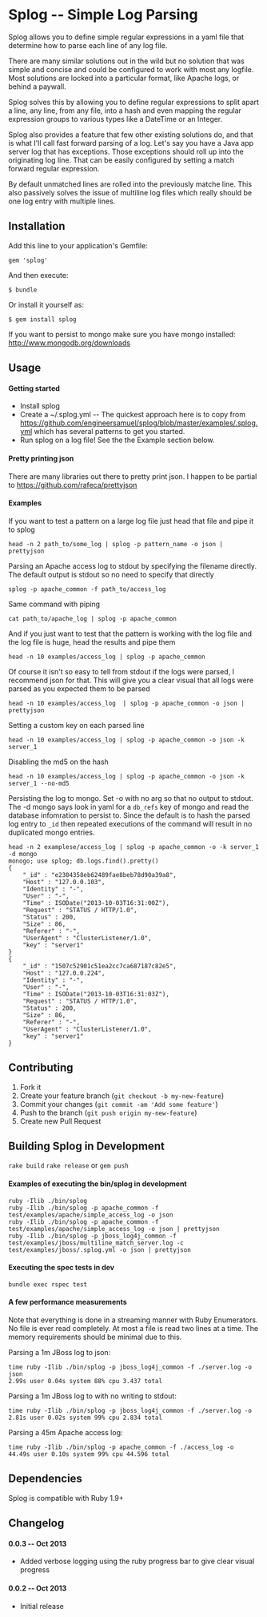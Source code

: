 # Splog -- Simple Log Parsing

Splog allows you to define simple regular expressions in a yaml file that determine how to parse each line of any log file.

There are many similar solutions out in the wild but no solution that was simple and concise and could be configured to work with most any logfile.  Most solutions are locked into a particular format, like Apache logs, or behind a paywall.

Splog solves this by allowing you to define regular expressions to split apart a line, any line, from any file, into a hash and even mapping the regular expression groups to various types like a DateTime or an Integer.

Splog also provides a feature that few other existing solutions do, and that is what I'll call fast forward parsing of a log.  Let's say you have a Java app server log that has exceptions.  Those exceptions should roll up into the originating log line.  That can be easily configured by setting a match forward regular expression.  

By default unmatched lines are rolled into the previously matche line.  This also passively solves the issue of multiline log files which really should be one log entry with multiple lines.


## Installation

Add this line to your application's Gemfile:

    gem 'splog'

And then execute:

    $ bundle

Or install it yourself as:

    $ gem install splog

If you want to persist to mongo make sure you have mongo installed: http://www.mongodb.org/downloads

## Usage

#### Getting started

* Install splog
* Create a ~/.splog.yml -- The quickest approach here is to copy from https://github.com/engineersamuel/splog/blob/master/examples/.splog.yml which has several patterns to get you started.
* Run splog on a log file!  See the the Example section below.

#### Pretty printing json

There are many libraries out there to pretty print json.  I happen to be partial to https://github.com/rafeca/prettyjson

#### Examples

If you want to test a pattern on a large log file just head that file and pipe it to splog
    
    head -n 2 path_to/some_log | splog -p pattern_name -o json | prettyjson

Parsing an Apache access log to stdout by specifying the filename directly.  The default output is stdout so no need to specify that directly

    splog -p apache_common -f path_to/access_log

Same command with piping

    cat path_to/apache_log | splog -p apache_common

And if you just want to test that the pattern is working with the log file and the log file is huge, head the results and pipe them

    head -n 10 examples/access_log | splog -p apache_common

Of course it isn't so easy to tell from stdout if the logs were parsed, I recommend json for that.  This will give you a clear visual that all logs were parsed as you expected them to be parsed

    head -n 10 examples/access_log  | splog -p apache_common -o json | prettyjson

Setting a custom key on each parsed line

    head -n 10 examples/access_log | splog -p apache_common -o json -k server_1 

Disabling the md5 on the hash

    head -n 10 examples/access_log | splog -p apache_common -o json -k server_1 --no-md5

Persisting the log to mongo.  Set -o with no arg so that no output to stdout.  The -d mongo says look in yaml for a `db_refs` key of mongo and read the database infomration to persist to.  Since the default is to hash the parsed log entry to `_id` then repeated executions of the command will result in no duplicated mongo entries.

    head -n 2 examplese/access_log | splog -p apache_common -o -k server_1 -d mongo
    monogo; use splog; db.logs.find().pretty()
    {
        "_id" : "e2304358eb62489fae8beb78d90a39a8",
        "Host" : "127.0.0.103",
        "Identity" : "-",
        "User" : "-",
        "Time" : ISODate("2013-10-03T16:31:00Z"),
        "Request" : "STATUS / HTTP/1.0",
        "Status" : 200,
        "Size" : 86,
        "Referer" : "-",
        "UserAgent" : "ClusterListener/1.0",
        "key" : "server1"
    }
    {
        "_id" : "1507c52901c51ea2cc7ca687187c82e5",
        "Host" : "127.0.0.224",
        "Identity" : "-",
        "User" : "-",
        "Time" : ISODate("2013-10-03T16:31:03Z"),
        "Request" : "STATUS / HTTP/1.0",
        "Status" : 200,
        "Size" : 86,
        "Referer" : "-",
        "UserAgent" : "ClusterListener/1.0",
        "key" : "server1"
    }



## Contributing

1. Fork it
2. Create your feature branch (`git checkout -b my-new-feature`)
3. Commit your changes (`git commit -am 'Add some feature'`)
4. Push to the branch (`git push origin my-new-feature`)
5. Create new Pull Request

## Building Splog in Development

`rake build`
`rake release` or `gem push`

#### Examples of executing the bin/splog in development

    ruby -Ilib ./bin/splog
    ruby -Ilib ./bin/splog -p apache_common -f test/examples/apache/simple_access_log -o json
    ruby -Ilib ./bin/splog -p apache_common -f test/examples/apache/simple_access_log -o json | prettyjson
    ruby -Ilib ./bin/splog -p jboss_log4j_common -f test/examples/jboss/multiline_match_server.log -c test/examples/jboss/.splog.yml -o json | prettyjson

#### Executing the spec tests in dev

    bundle exec rspec test

#### A few performance measurements

Note that everything is done in a streaming manner with Ruby Enumerators.  No file is ever read completely.  At most a file is read two lines at a time.  The memory requirements should be minimal due to this.

Parsing a 1m JBoss log to json:

    time ruby -Ilib ./bin/splog -p jboss_log4j_common -f ./server.log -o json  
    2.99s user 0.04s system 88% cpu 3.437 total

Parsing a 1m JBoss log to with no writing to stdout:

    time ruby -Ilib ./bin/splog -p jboss_log4j_common -f ./server.log -o 
    2.81s user 0.02s system 99% cpu 2.834 total

Parsing a 45m Apache access log:

    time ruby -Ilib ./bin/splog -p apache_common -f ./access_log -o
    44.49s user 0.10s system 99% cpu 44.596 total

## Dependencies

Splog is compatible with Ruby 1.9+

## Changelog

#### 0.0.3 -- Oct 2013

* Added verbose logging using the ruby progress bar to give clear visual progress

#### 0.0.2 -- Oct 2013

* Initial release

